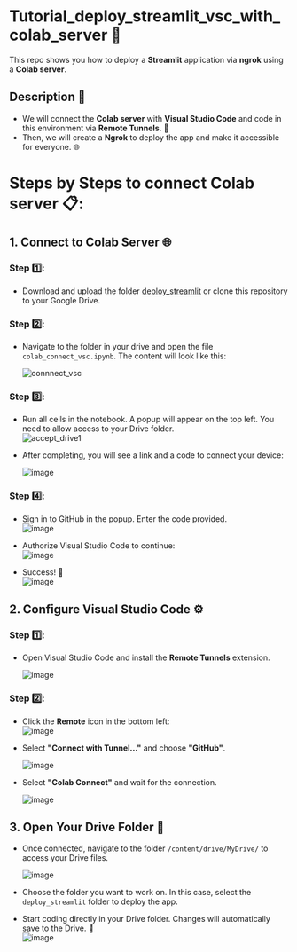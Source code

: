 # Tutorial_deploy_streamlit_vsc_with_colab_server 🚀  

This repo shows you how to deploy a **Streamlit** application via **ngrok** using a **Colab server**.  

## Description 📖  
- We will connect the **Colab server** with **Visual Studio Code** and code in this environment via **Remote Tunnels**. 🔗  
- Then, we will create a **Ngrok** to deploy the app and make it accessible for everyone. 🌐  

# Steps by Steps to connect Colab server 📋:  

## 1. Connect to Colab Server 🌐  
### Step 1️⃣:  
- Download and upload the folder [deploy_streamlit](./deploy_streamlit/) or clone this repository to your Google Drive.  

### Step 2️⃣:  
- Navigate to the folder in your drive and open the file `colab_connect_vsc.ipynb`. The content will look like this:  

  ![connnect_vsc](https://github.com/user-attachments/assets/4d2f8460-ca48-421a-8892-50a9cc0ccead)  

### Step 3️⃣:  
- Run all cells in the notebook. A popup will appear on the top left. You need to allow access to your Drive folder.  
  ![accept_drive1](https://github.com/user-attachments/assets/b09f88bc-0563-4184-a399-1ae6b450a910)  

- After completing, you will see a link and a code to connect your device:  

  ![image](https://github.com/user-attachments/assets/32ee2d0a-dbaf-421c-826a-7a4ea3fbc15c)  

### Step 4️⃣:  
- Sign in to GitHub in the popup. Enter the code provided.  
  ![image](https://github.com/user-attachments/assets/d6b468c3-ee99-4bbf-ba64-3702cf8ec38b)  

- Authorize Visual Studio Code to continue:  
  ![image](https://github.com/user-attachments/assets/2fdac86f-94c2-4f70-ad84-b842f46cb681)  

- Success! 🎉  
  ![image](https://github.com/user-attachments/assets/68a16bbe-6d7c-40ed-868b-20926708a23c)  

## 2. Configure Visual Studio Code ⚙️  
### Step 1️⃣:  
- Open Visual Studio Code and install the **Remote Tunnels** extension.  

  ![image](https://github.com/user-attachments/assets/23abaa4e-c55c-4a46-9f42-7748e9907e1a)  

### Step 2️⃣:  
- Click the **Remote** icon in the bottom left:  
  ![image](https://github.com/user-attachments/assets/56252ab2-dbfd-47d7-b31a-102c08bb0a8e)  

- Select **"Connect with Tunnel..."** and choose **"GitHub"**.  

  ![image](https://github.com/user-attachments/assets/a51d9533-af34-467e-a646-679e431f32e6)  

- Select **"Colab Connect"** and wait for the connection.  

  ![image](https://github.com/user-attachments/assets/107bf0ba-9be6-4bfc-b03f-6fe7052d2c4c)  

## 3. Open Your Drive Folder 📂  
- Once connected, navigate to the folder `/content/drive/MyDrive/` to access your Drive files.  

  ![image](https://github.com/user-attachments/assets/8dfae19b-b19c-4a79-b16c-e57b80dd9e1f)  

- Choose the folder you want to work on. In this case, select the `deploy_streamlit` folder to deploy the app.  

- Start coding directly in your Drive folder. Changes will automatically save to the Drive. 💾  
  ![image](https://github.com/user-attachments/assets/ae2ae292-79c6-4582-a89d-83a94c2aa13f)  
